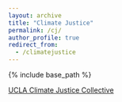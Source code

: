 ```yaml
---
layout: archive
title: "Climate Justice"
permalink: /cj/
author_profile: true
redirect_from:
  - /climatejustice
---
```


{% include base_path %}

[UCLA Climate Justice Collective](https://climatejusticecollective.my.canva.site)
